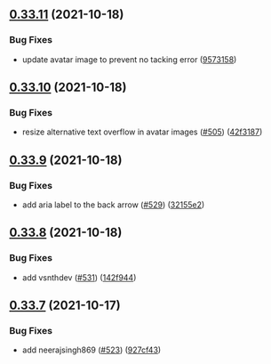 ## [0.33.11](https://github.com/EddieHubCommunity/LinkFree/compare/v0.33.10...v0.33.11) (2021-10-18)


### Bug Fixes

* update avatar image to prevent no tacking error ([9573158](https://github.com/EddieHubCommunity/LinkFree/commit/957315821a4d0d0a1a220744f62b91426cd4ef41))



## [0.33.10](https://github.com/EddieHubCommunity/LinkFree/compare/v0.33.9...v0.33.10) (2021-10-18)


### Bug Fixes

* resize alternative text overflow in avatar images ([#505](https://github.com/EddieHubCommunity/LinkFree/issues/505)) ([42f3187](https://github.com/EddieHubCommunity/LinkFree/commit/42f3187ee00494f00eb8995dd66c698be9ea2558))



## [0.33.9](https://github.com/EddieHubCommunity/LinkFree/compare/v0.33.8...v0.33.9) (2021-10-18)


### Bug Fixes

* add aria label to the back arrow ([#529](https://github.com/EddieHubCommunity/LinkFree/issues/529)) ([32155e2](https://github.com/EddieHubCommunity/LinkFree/commit/32155e23ce763752bbd2dcd6ac0404fa4e8ff2bc))



## [0.33.8](https://github.com/EddieHubCommunity/LinkFree/compare/v0.33.7...v0.33.8) (2021-10-18)


### Bug Fixes

* add vsnthdev ([#531](https://github.com/EddieHubCommunity/LinkFree/issues/531)) ([142f944](https://github.com/EddieHubCommunity/LinkFree/commit/142f94451e75f4c78c1b66201c9096f1847ed6ee))



## [0.33.7](https://github.com/EddieHubCommunity/LinkFree/compare/v0.33.6...v0.33.7) (2021-10-17)


### Bug Fixes

* add neerajsingh869 ([#523](https://github.com/EddieHubCommunity/LinkFree/issues/523)) ([927cf43](https://github.com/EddieHubCommunity/LinkFree/commit/927cf43adb9fe8705b544d3e82ed563224d63504))



